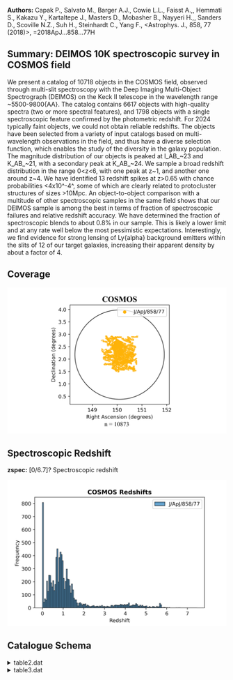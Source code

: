 **Authors:** Capak P., Salvato M., Barger A.J., Cowie L.L., Faisst A.,, Hemmati S., Kakazu Y., Kartaltepe J., Masters D., Mobasher B., Nayyeri H.,, Sanders D., Scoville N.Z., Suh H., Steinhardt C., Yang F., <Astrophys. J., 858, 77 (2018)>, =2018ApJ...858...77H

## Summary: DEIMOS 10K spectroscopic survey in COSMOS field 

We present a catalog of 10718 objects in the COSMOS field, observed through multi-slit spectroscopy with the Deep Imaging Multi-Object Spectrograph (DEIMOS) on the Keck II telescope in the wavelength range ~5500-9800{AA}. The catalog contains 6617 objects with high-quality spectra (two or more spectral features), and 1798 objects with a single spectroscopic feature confirmed by the photometric redshift. For 2024 typically faint objects, we could not obtain reliable redshifts. The objects have been selected from a variety of input catalogs based on multi-wavelength observations in the field, and thus have a diverse selection function, which enables the study of the diversity in the galaxy population. The magnitude distribution of our objects is peaked at I_AB_~23 and K_AB_~21, with a secondary peak at K_AB_~24. We sample a broad redshift distribution in the range 0<z<6, with one peak at z~1, and another one around z~4. We have identified 13 redshift spikes at z>0.65 with chance probabilities <4x10^-4^, some of which are clearly related to protocluster structures of sizes >10Mpc. An object-to-object comparison with a multitude of other spectroscopic samples in the same field shows that our DEIMOS sample is among the best in terms of fraction of spectroscopic failures and relative redshift accuracy. We have determined the fraction of spectroscopic blends to about 0.8% in our sample. This is likely a lower limit and at any rate well below the most pessimistic expectations. Interestingly, we find evidence for strong lensing of Ly{alpha} background emitters within the slits of 12 of our target galaxies, increasing their apparent density by about a factor of 4.
## Coverage
![image](https://raw.githubusercontent.com/joshgithubbin/Sherlock-DDF/refs/heads/main/Catalogue%20Plotting/Catalogues/J-ApJ-858-77/Subcatalogues/COSMOS/Plots/fieldcover.png)
## Spectroscopic Redshift 
 
**zspec:** [0/6.7]? Spectroscopic redshift 
 

![image](https://raw.githubusercontent.com/joshgithubbin/Sherlock-DDF/refs/heads/main/Catalogue%20Plotting/Catalogues/J-ApJ-858-77/Subcatalogues/COSMOS/Plots/zspec.png)
## Catalogue Schema

<details>
<summary>table2.dat</summary>

| Bytes   | Format   | Units   | Label    | Explanations                              |
|:--------|:---------|:--------|:---------|:------------------------------------------|
| 1- 9    | A9       | ---     | Mask     | Mask                                      |
| 11- 12  | I2       | h       | RAh      | [9/10] Hour of Right Ascension (J2000)    |
| 14- 15  | I2       | min     | RAm      | Minute of Right Ascension (J2000)         |
| 17- 18  | I2       | s       | RAs      | Second of Right Ascension (J2000)         |
| 20- 20  | A1       | ---     | DE-      | [+] Sign of the Declination (J2000)       |
| 21- 22  | I2       | deg     | DEd      | [1/2] Degree of Declination (J2000)       |
| 24- 25  | I2       | arcmin  | DEm      | Arcminute of Declination (J2000)          |
| 27- 30  | F4.1     | arcsec  | DEs      | Arcsecond of Declination (J2000)          |
| 32- 36  | F5.1     | deg     | PA       | [-98/303.2] Position angle, east of north |
| 38- 47  | A10      | "D/M/Y" | obs.date | UTC observation date                      |
| 49- 56  | A8       | "h:m:s" | obs.time | UTC observation time                      |
| 58- 60  | F3.1     | h       | Exp      | [0.3/2] Exposure time, hours              |
| 62- 65  | F4.2     | ---     | Airmass  | [1/3] Airmass                             |
| 67- 71  | A5       | ---     | Grating  | Grating (1)                               |
| 73- 77  | A5       | ---     | Filter   | Filter (GG455, GG495 or OG550)            |
| 79- 81  | I3       | ---     | Nsl      | [43/123] Number of slits assigned         |
| 83- 84  | I2       | ---     | Nz       | [30/96] Number of high-quality redshifts  |
| 86- 87  | I2       | ---     | Nsep     | [0/20] Number of serendipitous sources    |

**Note**: The 600ZD grating yields a wavelength coverage of ~4800-10000{AA}
    with a dispersion of 0.65{AA}/pixel and a spectral resolution of R~2000.
    The 830G grating yields a wavelength coverage of ~6700-10500{AA} with
    a dispersion of 0.47{AA}/pixel and a spectral resolution of R~2700.

</details>

<details>
<summary>table3.dat</summary>

| Bytes   | Format   | Units       | Label         | Explanations                                                         |
|:--------|:---------|:------------|:--------------|:---------------------------------------------------------------------|
| 1- 8    | A8       | ---         | ID            | Identifier (1)                                                       |
| 10- 20  | F11.7    | deg         | RAdeg         | [149.3/151] Right Ascension (J2000)                                  |
| 22- 31  | F10.8    | deg         | DEdeg         | [1.4/3] Declination (J2000)                                          |
| 33- 35  | I3       | ---         | sel           | [1/960] Subsample identifier (2)                                     |
| 37- 41  | F5.2     | mag         | imag          | [8/31.5]? I bandpass AB magnitude (3)                                |
| 43- 47  | F5.2     | mag         | Kmag          | [12/30.4]? K bandpass AB magnitude (3)                               |
| 49- 54  | F6.4     | ---         | zspec         | [0/6.7]? Spectroscopic redshift                                      |
| 56- 57  | I2       | ---         | Qf            | [0/19] Original spectroscopic quality flag                           |
| 59- 61  | F3.1     | ---         | Q             | [0/2] Comprehensive spectral quality flag                            |
| 63-132  | A70      | ---         | Remarks       | Remarks (6)                                                          |
| 24      | ;        | <COSMOS2015 | NNNNNNN>      | in Simbad).                                                          |
| 284     | ;        | <COSMOS     | NNNNNNN>      | in Simbad) and                                                       |
| 1236    | ;        | <[ICS2009]  | NNNNNNN>      | in Simbad).                                                          |
| 4       | and      | figure      | 1:            | sel=512*X+256*hiz+128*M+64*VLA+32*H+16*OVV+8*OII+4*PL+2*Fil+1*ser    |
| 2       | for      | further     | explanations. | Note (3): Magnitudes based on the ultradeep Subaru Hyper Suprime-Cam |
| 11-19   | indicate | broad       | emission      | lines.                                                               |
| 24      | are      | given       | the           | value Q=2, signaling reliable spectroscopic identification. The      |
| 29      | are      | given       | the           | value Q=1 for                                                        |
| 1       | source   | is          | matching      | with the uncertain                                                   |

**Note**: Object identifier from the major two photometric catalogues. An
    "L" in front of the number refers to the red multiband-band selected
    catalogue of Laigle+ (2016, J/ApJS/224/24 ; <COSMOS2015 NNNNNNN> in Simbad).
    A "C" in front of the number refers to the i-band selected catalogue of
    Capak+ (2007, II/284 ; <COSMOS NNNNNNN> in Simbad) and
    Ilbert+ (2009, J/ApJ/690/1236 ; <[ICS2009] NNNNNNN> in Simbad).
    If an object is not present in either of these catalogs it does not have an
    identifier (the value is blank).
Note (2): The subsample identifier, sel, is a decimal representation of a
    binary flag containing the X-ray, high-z, MIPS, VLA, Herschel,
    optically variable sources ("OVV", Salvato+, 2009ApJ...690.1250S),
    OII, PL AGN, Filler and Serendipitous flag following the order in
    table 4 and figure 1:
    sel=512*X+256*hiz+128*M+64*VLA+32*H+16*OVV+8*OII+4*PL+2*Fil+1*ser
    See section 2 for further explanations.
Note (3): Magnitudes based on the ultradeep Subaru Hyper Suprime-Cam
    (Tanaka et al. 2017arXiv170600566T) and UltraVista (Laigle+
    2016, J/ApJS/224/24), the Subaru Suprime-Cam (Ilbert+
    2009, J/ApJ/690/1236), and the Hubble ACS (Koekemoer+
    2007ApJS..172..196K) photometric catalogs. Because of field-coverage,
    bright star cut-outs, blending or other confusion issues not all objects
    in the spectroscopic catalogue are covered by a single photometric
    catalogue, and we thus have to refer to various different imaging
    datasets.
Note (4): Spectroscopic quality flag, Qf, following the original zCOSMOS
    scheme (Lilly+ 2009, J/ApJS/184/218, aka the column CClass),
    where values 11-19 indicate broad emission lines.
Note (5): Comprehensive quality flag Q combining spectroscopic and
    photometric redshift information, following Zheng et al.
    (2004, J/ApJS/155/73). The Qf flags 3, 4, 13, 14, 23, 24 are given
    the value Q=2, signaling reliable spectroscopic identification. The
    Qf flags 1, 2, 9, 11, 12, 19, 21, 22, 29 are given the value Q=1 for
    an uncertain spectroscopic identification. However, if the photometric
    redshift value for a Q=1 source is matching with the uncertain
    spectroscopic redshift within an interval dz/(1+z)<0.1, where
    dz=|z_spec_-z_phot_|, we raise the quality flag to Q=1.5. An
    unsuccessful redshift measurement yields Q=0.
Note (6): Remarks for most objects, in particular indicating the spectral
    features detected, e.g. the Ly{alpha} and Balmer lines (H{alpha},
    H{beta}, H{gamma}, ...) of hydrogen, or the MgII line, as well as the
    [CIV], CIII], CII], [OII], [OIII], NII, and [SII] emission lines.
    A "d" behind an emission line designation indicates a detected line
    doublet.
    A "br" behind an emission line refers to a broad emission line
    profile.
    An "abs" behind a line indicates its appearance in absorption rather
    than emission.
    "H&K" and "G" correspond to the Ca-H 3940{AA} and Ca-K 3960{AA}
    absorption lines and the G 4304{AA} absorption band, respectively.
    Other prominent absorption lines are MgI 5175{AA} and NaI 5892{AA}.
    Finally, "E+A" features indicate the forest of spectral emission and
    absorption features ("ringing") between the [OII] line and Ca-H & K,
    characteristic of post-starburst (E+A) galaxies.

</details>

